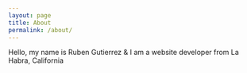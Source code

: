 ```yaml
---
layout: page
title: About
permalink: /about/
---
```


Hello, my name is Ruben Gutierrez & I am a website developer from La Habra, California